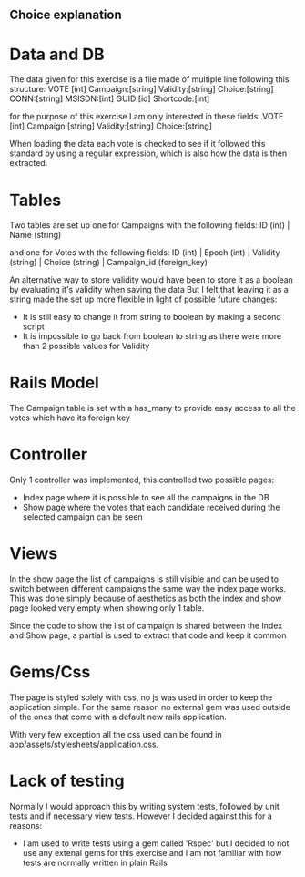 ## Choice explanation

# Data and DB
The data given for this exercise is a file made of multiple line following this structure:
VOTE [int] Campaign:[string] Validity:[string] Choice:[string] CONN:[string] MSISDN:[int] GUID:[id] Shortcode:[int]

for the purpose of this exercise I am only interested in these fields:
VOTE [int] Campaign:[string] Validity:[string] Choice:[string]

When loading the data each vote is checked to see if it followed this standard by using a regular expression, which is also how the data is then extracted.

# Tables
Two tables are set up one for Campaigns with the following fields:
ID (int) | Name (string)

and one for Votes with the following fields:
ID (int) | Epoch (int) | Validity (string) | Choice (string) | Campaign_id (foreign_key)

An alternative way to store validity would have been to store it as a boolean by evaluating it's validity when saving the data
But I felt that leaving it as a string made the set up more flexible in light of possible future changes:
- It is still easy to change it from string to boolean by making a second script
- It is impossible to go back from boolean to string as there were more than 2 possible values for Validity

# Rails Model
The Campaign table is set with a has_many to provide easy access to all the votes which have its foreign key

# Controller
Only 1 controller was implemented, this controlled two possible pages:
- Index page where it is possible to see all the campaigns in the DB
- Show page where the votes that each candidate received during the selected campaign can be seen

# Views
In the show page the list of campaigns is still visible and can be used to switch between different campaigns the same way the index page works.
This was done simply because of aesthetics as both the index and show page looked very empty when showing only 1 table.

Since the code to show the list of campaign is shared between the Index and Show page, a partial is used to extract that code and keep it common

# Gems/Css
The page is styled solely with css, no js was used in order to keep the application simple.
For the same reason no external gem was used outside of the ones that come with a default new rails application.

With very few exception all the css used can be found in app/assets/stylesheets/application.css.

# Lack of testing
Normally I would approach this by writing system tests, followed by unit tests and if necessary view tests.
However I decided against this for a reasons:
- I am used to write tests using a gem called 'Rspec' but I decided to not use any extenal gems for this exercise and I am not familiar with how tests are normally written in plain Rails
